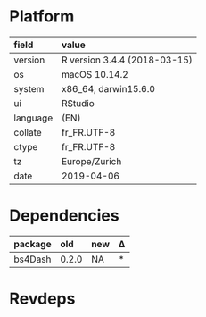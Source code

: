 # Platform

|field    |value                        |
|:--------|:----------------------------|
|version  |R version 3.4.4 (2018-03-15) |
|os       |macOS  10.14.2               |
|system   |x86_64, darwin15.6.0         |
|ui       |RStudio                      |
|language |(EN)                         |
|collate  |fr_FR.UTF-8                  |
|ctype    |fr_FR.UTF-8                  |
|tz       |Europe/Zurich                |
|date     |2019-04-06                   |

# Dependencies

|package |old   |new |Δ  |
|:-------|:-----|:---|:--|
|bs4Dash |0.2.0 |NA  |*  |

# Revdeps

